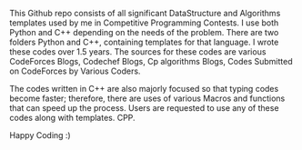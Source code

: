 This Github repo consists of all significant DataStructure and Algorithms templates used by me in Competitive Programming Contests.
 I use both Python and C++ depending on the needs of the problem. There are two folders Python and C++, containing templates for that language. 
I wrote these codes over 1.5 years. The sources for these codes are various CodeForces Blogs, Codechef Blogs, Cp algorithms Blogs, Codes Submitted on CodeForces by Various Coders.

The codes written in C++ are also majorly focused so that typing codes become faster; therefore, there are uses of various Macros and functions that can speed up the process. Users are requested to use any of these codes along with templates. CPP.

Happy Coding :)
